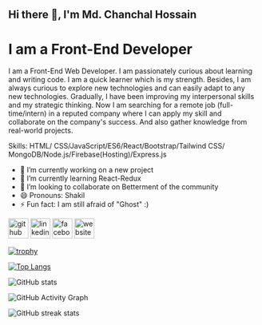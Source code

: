 ## Hi there 👋, I'm Md. Chanchal Hossain
# I am a Front-End Developer


I am a Front-End Web Developer. I am passionately curious about learning and writing code. I am a quick learner which is my strength. Besides, I am always curious to explore new technologies and can easily adapt to any new technologies. Gradually, I have been improving my interpersonal skills and my strategic thinking. Now I am searching for a remote job (full-time/intern) in a reputed company where I can apply my skill and collaborate on the company's success. And also gather knowledge from real-world projects.

Skills: HTML/ CSS/JavaScript/ES6/React/Bootstrap/Tailwind CSS/ MongoDB/Node.js/Firebase(Hosting)/Express.js

- 🔭 I’m currently working on a new project 
- 🌱 I’m currently learning React-Redux 
- 👯 I’m looking to collaborate on Betterment of the community 
- 😄 Pronouns: Shakil 
- ⚡ Fun fact: I am still afraid of "Ghost" :) 


[<img src='https://cdn.jsdelivr.net/npm/simple-icons@3.0.1/icons/github.svg' alt='github' height='40'>](https://github.com/chanchal26)  [<img src='https://cdn.jsdelivr.net/npm/simple-icons@3.0.1/icons/linkedin.svg' alt='linkedin' height='40'>](https://www.linkedin.com/in/md-chanchal-hossain26/)  [<img src='https://cdn.jsdelivr.net/npm/simple-icons@3.0.1/icons/facebook.svg' alt='facebook' height='40'>](https://www.facebook.com/Chanchal2613)  [<img src='https://cdn.jsdelivr.net/npm/simple-icons@3.0.1/icons/icloud.svg' alt='website' height='40'>](https://www.linkedin.com/in/md-chanchal-hossain26/)  


[![trophy](https://github-profile-trophy.vercel.app/?username=chanchal26)](https://github.com/ryo-ma/github-profile-trophy)

[![Top Langs](https://github-readme-stats.vercel.app/api/top-langs/?username=chanchal26)](https://github.com/anuraghazra/github-readme-stats)

![GitHub stats](https://github-readme-stats.vercel.app/api?username=chanchal26&show_icons=true)  

![GitHub Activity Graph](https://activity-graph.herokuapp.com/graph?username=chanchal26)  

![GitHub streak stats](https://github-readme-streak-stats.herokuapp.com/?user=chanchal26)  

